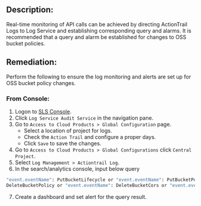 ## Description:

Real-time monitoring of API calls can be achieved by directing ActionTrail Logs to Log Service and establishing corresponding query and alarms. It is recommended that a query and alarm be established for changes to OSS bucket policies.

## Remediation:

Perform the following to ensure the log monitoring and alerts are set up for OSS bucket policy changes.

### From Console:

1. Logon to [SLS Console](https://sls.console.aliyun.com/).
2. Click `Log Service Audit Service` in the navigation pane.
3. Go to `Access to Cloud Products > Global Configuration` page.
   - Select a location of project for logs.
   - Check the `Action Trail` and configure a proper days.
   - Click `Save` to save the changes.
4. Go to `Access to Cloud Products > Global Configurations` click `Central Project`.
5. Select `Log Management > Actiontrail Log`.
6. In the search/analytics console, input below query

```bash
"event.eventName": PutBucketLifecycle or "event.eventName": PutBucketPolicy or "event.eventName": PutBucketCors or "event.eventName": PutBucketEncryption or "event.eventName": PutBucketReplication or "event.eventName":
DeleteBucketPolicy or "event.eventName": DeleteBucketCors or "event.eventName": DeleteBucketLifecycle or "event.eventName": DeleteBucketEncryption or "event.eventName": DeleteBucketReplication) | select bucket, count(1) as cnt
```

7. Create a dashboard and set alert for the query result.